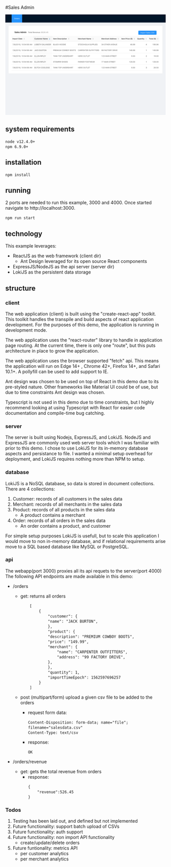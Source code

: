 #Sales Admin

![Image of Sales Admin](sales.png)

## system requirements

```
node v12.4.0+
npm 6.9.0+
```

## installation

```
npm install
```

## running

2 ports are needed to run this example, 3000 and 4000. Once started navigate to http://localhost:3000.

```
npm run start
```

## technology

This example leverages:

- ReactJS as the web framework (client dir)
  - Ant Design leveraged for its open source React components
- ExpressJS/NodeJS as the api server (server dir)
- LokiJS as the persistent data storage

## structure

### client

The web application (client) is built using the "create-react-app" toolkit.
This toolkit handles the transpile and build aspects of react application development.
For the purposes of this demo, the application is running in development mode.

The web application uses the "react-router" library to handle in application page routing.
At the current time, there is only one "route", but this puts architecture in place to grow
the application.

The web application uses the browser supported "fetch" api. This means the application
will run on Edge 14+ , Chrome 42+, Firefox 14+, and Safari 10.1+. A pollyfill can be used
to add support to IE.

Ant design was chosen to be used on top of React in this demo due to its pre-styled nature.
Other frameworks like Material UI could be of use, but due to time constraints Ant design was chosen.

Typescript is not used in this demo due to time constraints, but I highly recommend looking at using
Typescript with React for easier code documentation and compile-time bug catching.

### server

The server is built using Nodejs, ExpressJS, and LokiJS.
NodeJS and ExpressJS are commonly used web server tools which I was familiar with prior to this demo.
I chose to use LokiJS for its in-memory database aspects and persistance to file. I wanted a
minimal setup overhead for deployment, and LokiJS requires nothing more than NPM to setup.

### database

LokiJS is a NoSQL database, so data is stored in document collections. There are 4 collections:

1. Customer: records of all customers in the sales data
2. Merchant: records of all merchants in the sales data
3. Product: records of all products in the sales data
   - A product contains a merchant
4. Order: records of all orders in the sales data
   - An order contains a product, and customer

For simple setup purposes LokiJS is usefull, but to scale this application I would move to non in-memory database,
and if relational requirements arise move to a SQL based database like MySQL or PostgreSQL.

### api

The webapp(port 3000) proxies all its api requets to the server(port 4000)
The following API endpoints are made available in this demo:

- /orders

  - get: returns all orders

    ```
        [
            {
                "customer": {
                "name": "JACK BURTON",
                },
                "product": {
                "description": "PREMIUM COWBOY BOOTS",
                "price": "149.99",
                "merchant": {
                    "name": "CARPENTER OUTFITTERS",
                    "address": "99 FACTORY DRIVE",
                },
                },
                "quantity": 1,
                "importTimeEpoch": 1562597696257
            }
        ]
    ```

  - post (multipart/form) upload a given csv file to be added to the orders
    - request form data:
      ```
      Content-Disposition: form-data; name="file"; filename="salesdata.csv"
      Content-Type: text/csv
      ```
    - response:
      ```
      OK
      ```

- /orders/revenue
  - get: gets the total revenue from orders
    - response:
      ```
      {
          "revenue":526.45
      }
      ```

### Todos

1. Testing has been laid out, and defined but not implemented
2. Future functionality: support batch upload of CSVs
3. Future functionality: auth support
4. Future functionality: non import API functionality
   - create/update/delete orders
5. Future funtionality: metrics API
   - per customer analytics
   - per merchant analytics
